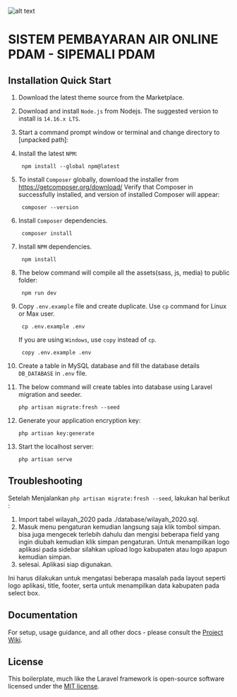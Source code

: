 ![alt text](https://banners.beyondco.de/SIPEMALI.png?theme=dark&packageManager=composer+require&packageName=hanzo-asashi%2Fsipemali&pattern=bubbles&style=style_2&description=Sistem+Pembayaran+Air+Online+PDAM&md=1&showWatermark=1&fontSize=100px&images=cash)
# SISTEM PEMBAYARAN AIR ONLINE PDAM - SIPEMALI PDAM

## Installation Quick Start

1. Download the latest theme source from the Marketplace.


2. Download and install `Node.js` from Nodejs. The suggested version to install is `14.16.x LTS`.


3. Start a command prompt window or terminal and change directory to [unpacked path]:


4. Install the latest `NPM`:
   
        npm install --global npm@latest


5. To install `Composer` globally, download the installer from https://getcomposer.org/download/ Verify that Composer in successfully installed, and version of installed Composer will appear:
   
        composer --version


6. Install `Composer` dependencies.
   
        composer install


7. Install `NPM` dependencies.
   
        npm install


8. The below command will compile all the assets(sass, js, media) to public folder:
   
        npm run dev


9. Copy `.env.example` file and create duplicate. Use `cp` command for Linux or Max user.

        cp .env.example .env

    If you are using `Windows`, use `copy` instead of `cp`.
   
        copy .env.example .env
   

10. Create a table in MySQL database and fill the database details `DB_DATABASE` in `.env` file.


12. The below command will create tables into database using Laravel migration and seeder.

        php artisan migrate:fresh --seed


13. Generate your application encryption key:

        php artisan key:generate


14. Start the localhost server:
    
        php artisan serve

## Troubleshooting
Setelah Menjalankan `php artisan migrate:fresh --seed`, lakukan hal berikut :
1. Import tabel wilayah_2020 pada ./database/wilayah_2020.sql.
2. Masuk menu pengaturan kemudian langsung saja klik tombol simpan. bisa juga mengecek terlebih dahulu dan mengisi beberapa field yang ingin diubah kemudian klik simpan 
   pengaturan. Untuk menampilkan logo aplikasi pada sidebar silahkan upload logo kabupaten atau logo apapun kemudian simpan.
3. selesai. Aplikasi siap digunakan.

Ini harus dilakukan untuk mengatasi beberapa masalah pada layout seperti logo aplikasi, title, footer, serta untuk menampilkan data kabupaten pada select box.


## Documentation
For setup, usage guidance, and all other docs - please consult the [Project Wiki](https://github.com/hanzo-asashi/sipemali/wiki).

## License

This boilerplate, much like the Laravel framework is open-source software licensed under the [MIT license](https://opensource.org/licenses/MIT).
